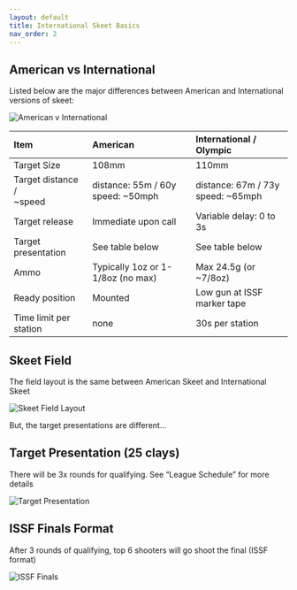 ```yaml
---
layout: default
title: International Skeet Basics
nav_order: 2
---
```


## American vs International

Listed below are the major differences between American and International versions of skeet:

![American v International]({{site.baseurl}}/assets/images/american-international.jpg)

| Item                          | American                                     | International / Olympic                      |
|:-------------                 |:----------------------                       |:------------------------                     |
| Target Size                   | 108mm                                        | 110mm                                        |
| Target distance / <BR> ~speed | distance: 55m / 60y <BR> speed: ~50mph  | distance: 67m / 73y <BR> speed: ~65mph       |
| Target release                | Immediate upon call                          | Variable delay: 0 to 3s                      |
| Target presentation           | See table below                              | See table below                              |
| Ammo                          | Typically 1oz or 1-1/8oz (no max)            | Max 24.5g (or ~7/8oz)                        |
| Ready position                | Mounted                                      | Low gun at ISSF marker tape                  |
| Time limit per station        | none                                         | 30s per station                              |

## Skeet Field

The field layout is the same between American Skeet and International Skeet

![Skeet Field Layout]({{site.baseurl}}/assets/images/skeet-field.jpg)

But, the target presentations are different…

## Target Presentation (25 clays)

There will be 3x rounds for qualifying. See “League Schedule” for more details

![Target Presentation]({{site.baseurl}}/assets/images/target-presentation.jpg)

## ISSF Finals Format

After 3 rounds of qualifying, top 6 shooters will go shoot the final (ISSF format)

![ISSF Finals]({{site.baseurl}}/assets/images/ISSF-finals.jpg)
